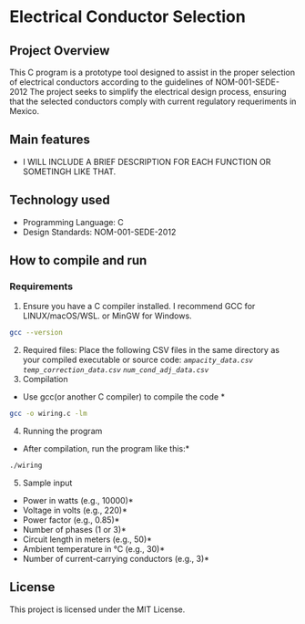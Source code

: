 # Electrical Conductor Selection
## Project Overview
This C program is a prototype tool designed to assist in the proper selection of electrical conductors according to the guidelines of NOM-001-SEDE-2012
The project seeks to simplify the electrical design process, ensuring that the selected conductors comply with current regulatory requeriments in Mexico.
## Main features
* I WILL INCLUDE A BRIEF DESCRIPTION FOR EACH FUNCTION OR SOMETINGH LIKE THAT.

## Technology used
* Programming Language: C
* Design Standards: NOM-001-SEDE-2012

## How to compile and run

### Requirements
1. Ensure you have a C compiler installed. I recommend GCC for LINUX/macOS/WSL. or MinGW for Windows.
```bash
gcc --version
```
2. Required files: Place the following CSV files in the same directory as your compiled executable or source code: 
*`ampacity_data.csv`*
*`temp_correction_data.csv`*
*`num_cond_adj_data.csv`*
3. Compilation
* Use gcc(or another C compiler) to compile the code *
```bash
gcc -o wiring.c -lm
```
4. Running the program
* After compilation, run the program like this:*
```bash
./wiring
```
5. Sample input
* Power in watts (e.g., 10000)*
* Voltage in volts (e.g., 220)*
* Power factor (e.g., 0.85)*
* Number of phases (1 or 3)*
* Circuit length in meters (e.g., 50)*
* Ambient temperature in °C (e.g., 30)*
* Number of current-carrying conductors (e.g., 3)*

## License
This project is licensed under the MIT License. 
